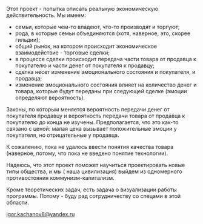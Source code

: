 Этот проект - попытка описать реальную экономическую действительность.
Мы имеем:
- семьи, которые чем-то владеют, что-то производят и торгуют;
- рода, в которые семьи объединяются (хотя, наверное, это, скорее гильдии);
- общий рынок, на котором происходит экономическое взаимодействие - торговые сделки;
- в процессе сделки происходит передача части товара от продавца к покупателю и части денег от покупателя к продавцу;
- сделка несет изменение эмоционального состояния и покупателя, и продавца;
- изменение эмоционального состояния влияет на количество денег и товара, которые будут переданы при следующей сделке (эмоции определяют вероятность).

Законы, по которым меняется вероятность передачи денег от покупателя продавцу и вероятность передачи товара от продавца к покупателю до конца не изучены. Предполагается, что это как-то связано с ценой: малая цена вызывает положительные эмоции у покупателя, но отрицательные у продавца.

К сожалению, пока не удалось ввести понятия качества товара (наверное, потому, что пока не введено понятие технологии).

Надеюсь, что этот проект поможет научиться проектировать новые типы общества, и мы ( наша цивилизация) выйдем из одномерного противостояния коммунизм-капитализм.

Кроме теоретических задач, есть задача о визуализации работы программы. Потому - буду рад сотрудничеству со спецами в этой области.

igor.kachanov8@yandex.ru
